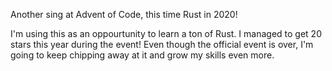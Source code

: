 Another sing at Advent of Code, this time Rust in 2020!

I'm using this as an oppourtunity to learn a ton of Rust. I managed to get 20 stars this year during the event! Even though the official event is over, I'm going to keep chipping away at it and grow my skills even more.
